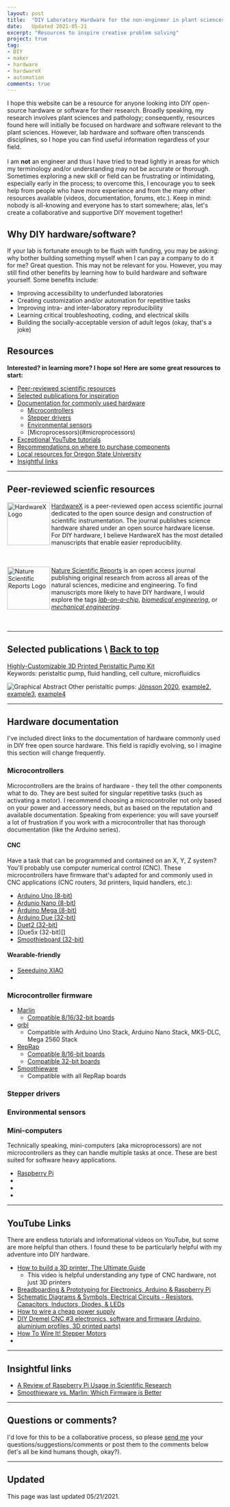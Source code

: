 ```yaml
---
layout: post
title:  "DIY Laboratory Hardware for the non-engineer in plant sciences"
date:   Updated 2021-05-21
excerpt: "Resources to inspire creative problem solving"
project: true
tag:
- DIY 
- maker
- hardware
- hardwareX
- automation
comments: true
---
```


I hope this website can be a resource for anyone looking into DIY open-source hardware or software for their research. Broadly speaking, my research involves plant sciences and pathology; consequently, resources found here will initially be focused on hardware and software relevant to the plant sciences. However, lab hardware and software often transcends disciplines, so I hope you can find useful information regardless of your field. <br><br>I am **not** an engineer and thus I have tried to tread lightly in areas for which my terminology and/or understanding may not be accurate or thorough. Sometimes exploring a new skill or field can be frustrating or intimidating, especially early in the process; to overcome this, I encourage you to seek help from people who have more experience and from the many other resources available (videos, documentation, forums, etc.). Keep in mind: nobody is all-knowing and everyone has to start somewhere; alas, let's create a collaborative and supportive DIY movement together!

## Why DIY hardware/software?

If your lab is fortunate enough to be flush with funding, you may be asking: why bother building something myself when I can pay a company to do it for me? Great question. This may not be relevant for you. However, you may still find other benefits by learning how to build hardware and software yourself. Some benefits include:

* Improving accessibility to underfunded laboratories
* Creating customization and/or automation for repetitive tasks
* Improving intra- and inter-laboratory reproducibility
* Learning critical troubleshooting, coding, and electrical skills
* Building the socially-acceptable version of adult legos (okay, that's a joke)

## Resources
**Interested? in learning more? I hope so! Here are some great resources to start:**

* [Peer-reviewed scientific resources](#peer-reviewed-scienfic-resources)
* [Selected publications for inspiration](#selected-publications)
* [Documentation for commonly used hardware](#hardware-documentation)
    * [Microcontrollers](#microcontrollers)
    * [Stepper drivers](#stepper-drivers)
    * [Environmental sensors](#environmental-sensors)
    * [Microprocessors)(#microprocessors)
* [Exceptional YouTube tutorials](#youtube-tutorials)
* [Recommendations on where to purchase components](#purchasing-recommendations)
* [Local resources for Oregon State University](#local-resources)
* [Insightful links](#insightful-links)

---

## Peer-reviewed scienfic resources
<img align="left" width="100" alt="HardwareX Logo" src="https://raw.githubusercontent.com/mswiseman/mswiseman.github.io/master/assets/img/hardwarexlogo.gif"> [HardwareX](https://www.journals.elsevier.com/hardwarex) is a peer-reviewed open access scientific journal dedicated to the open source design and construction of scientific instrumentation. The journal publishes science hardware shared under an open source hardware license. For DIY hardware, I believe HardwareX has the most detailed manuscripts that enable easier reproducibility. <br clear="left"/><br><br>

<img align="left" width="100" alt="Nature Scientific Reports Logo" src="https://raw.githubusercontent.com/mswiseman/mswiseman.github.io/master/assets/img/ScientificReportsandNatureLogo.png"> [Nature Scientific Reports](https://www.nature.com/srep/) is an open access journal publishing original research from across all areas of the natural sciences, medicine and engineering. To find manuscripts more likely to have DIY hardware, I would explore the tags [*lab-on-a-chip*](https://www.nature.com/search?q=lab-on-a-chip&order=relevance&journal=srep), [*biomedical engineering*](https://www.nature.com/search?q=biomedical%20engineering&order=relevance&journal=srep), or [*mechanical engineering*](https://www.nature.com/search?q=mechanical%20engineering&order=relevance&journal=srep). <br clear="left"/><br><br>

---

## Selected publications \ [Back to top](#resources)

[Highly-Customizable 3D Printed Peristaltic Pump Kit](https://www.sciencedirect.com/science/article/pii/S2468067221000316#f0010)<br/>
Keywords: peristaltic pump, fluid handling, cell culture, microfluidics

![Graphical Abstract](https://raw.githubusercontent.com/mswiseman/mswiseman.github.io/master/assets/img/customizable_peristaltic_pump.jpg)
Other peristaltic pumps: [Jönsson 2020](https://www.sciencedirect.com/science/article/pii/S2468067220300249), [example2](http://link), [example3](http://link), [example4](http://link)

---

## Hardware documentation

I've included direct links to the documentation of hardware commonly used in DIY free open source hardware. This field is rapidly evolving, so I imagine this section will change frequently. 

### Microcontrollers

Microcontrollers are the brains of hardware - they tell the other components what to do. They are best suited for singular repetitive tasks (such as activating a motor). I recommend choosing a microcontroller not only based on your power and accessory needs, but as based on the reputation and available documentation. Speaking from experience: you will save yourself a lot of frustration if you work with a microcontroller that has thorough documentation (like the Arduino series). 

#### CNC
Have a task that can be programmed and contained on an X, Y, Z system? You'll probably use computer numerical control (CNC). These microcontrollers have firmware that's adapted for and commonly used in CNC applications (CNC routers, 3d printers, liquid handlers, etc.):
* [Arduino Uno (8-bit)](https://store.arduino.cc/usa/arduino-uno-rev3)
* [Ardunio Nano (8-bit)](https://store.arduino.cc/usa/arduino-nano)
* [Arduino Mega (8-bit)](https://store.arduino.cc/usa/mega-2560-r3)
* [Arduino Due (32-bit)](https://store.arduino.cc/usa/due)
* [Duet2 (32-bit)](https://www.duet3d.com/DuetWifi)
* [Due5x (32-bit)[]
* [Smoothieboard (32-bit)](http://smoothieware.org/)

#### Wearable-friendly
* [Seeeduino XIAO](https://www.seeedstudio.com/Seeeduino-XIAO-Arduino-Microcontroller-SAMD21-Cortex-M0+-p-4426.html)
* []()

### Microcontroller firmware

* [Marlin](https://marlinfw.org/)
    * [Compatible 8/16/32-bit boards](https://marlinfw.org/docs/hardware/boards.html)
* [grbl](https://github.com/grbl/grbl)
    * Compatible with Arduino Uno Stack, Arduino Nano Stack, MKS-DLC, Mega 2560 Stack
* [RepRap](https://reprap.org/wiki/RepRap)
    * [Compatible 8/16-bit boards](https://reprap.org/wiki/Category:8/16-bit_board)
    * [Compatible 32-bit boards](https://reprap.org/wiki/Category:32-bit_board) 
* [Smoothieware](https://smoothieware.org/)
    * Compatible with all RepRap boards

### Stepper drivers

### Environmental sensors

### Mini-computers
Technically speaking, mini-computers (aka microprocessors) are not microcontrollers as they can handle multiple tasks at once. These are best suited for software heavy applications.
* [Raspberry Pi](https://www.raspberrypi.org/)
* 
* 
* 


---
## YouTube Links
There are endless tutorials and informational videos on YouTube, but some are more helpful than others. I found these to be particularly helpful with my adventure into DIY hardware. 
* [How to build a 3D printer, The Ultimate Guide](https://youtu.be/qub5chyIQ0s)
    * This video is helpful understanding any type of CNC hardware, not just 3D printers
* [Breadboarding & Prototyping for Electronics, Arduino & Raspberry Pi](https://youtu.be/Y3Kx2RlLXsY)
* [Schematic Diagrams & Symbols, Electrical Circuits - Resistors, Capacitors, Inductors, Diodes, & LEDs](https://youtu.be/Dl1gFBNa0Ik)
* [How to wire a cheap power supply](https://youtu.be/Ls-6BeLHbA0)
* [DIY Dremel CNC #3 electronics, software and firmware (Arduino, aluminium profiles, 3D printed parts)](https://youtu.be/xfQ0YosR6us)
* [How To Wire It! Stepper Motors](https://youtu.be/GgfgWU0bpHk)
* 
---

## Insightful links
* [A Review of Raspberry Pi Usage in Scientific Research](https://www.raspberrypi.org/blog/raspberry-pi-a-versatile-tool-for-biological-sciences/)
* [Smoothieware vs. Marlin: Which Firmware is Better](https://www.3dprintingspot.com/post/smoothieware-vs-marlin-which-firmware-is-better)

---

## Questions or comments? 

I'd love for this to be a collaborative process, so please [send me](michele.wiseman@oregonstate.edu) your questions/suggestions/comments or post them to the comments below (let's all be kind humans though, okay?). 

---

## Updated
This page was last updated 05/21/2021.
